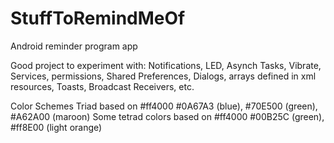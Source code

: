 # StuffToRemindMeOf

Android reminder program app

Good project to experiment with: Notifications, LED, Asynch Tasks, Vibrate, Services, permissions, Shared Preferences, Dialogs, arrays defined in xml resources, Toasts, Broadcast Receivers, etc.

Color Schemes
Triad based on #ff4000
#0A67A3 (blue), #70E500 (green), #A62A00 (maroon)
Some tetrad colors based on #ff4000
#00B25C (green), #ff8E00 (light orange)

